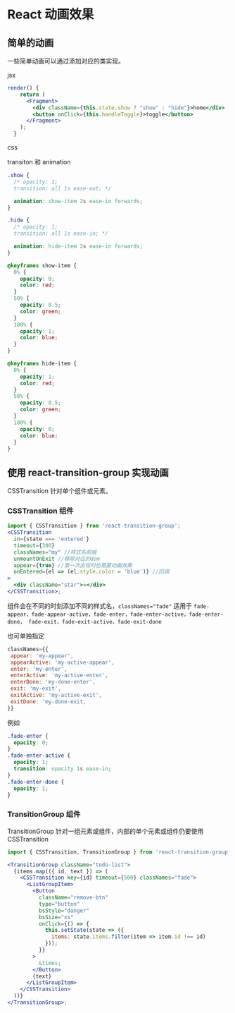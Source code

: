 # React 动画效果

## 简单的动画

一些简单动画可以通过添加对应的类实现。

jsx

```jsx
render() {
    return (
      <Fragment>
        <div className={this.state.show ? "show" : "hide"}>home</div>
        <button onClick={this.handleToggle}>toggle</button>
      </Fragment>
    );
  }
```

css

transiton 和 animation

```css
.show {
  /* opacity: 1;
  transition: all 1s ease-out; */

  animation: show-item 2s ease-in forwards;
}

.hide {
  /* opacity: 1;
  transition: all 1s ease-in; */

  animation: hide-item 2s ease-in forwards;
}

@keyframes show-item {
  0% {
    opacity: 0;
    color: red;
  }
  50% {
    opacity: 0.5;
    color: green;
  }
  100% {
    opacity: 1;
    color: blue;
  }
}

@keyframes hide-item {
  0% {
    opacity: 1;
    color: red;
  }
  50% {
    opacity: 0.5;
    color: green;
  }
  100% {
    opacity: 0;
    color: blue;
  }
}
```

## 使用 react-transition-group 实现动画

CSSTransition 针对单个组件或元素。

### CSSTransition 组件

```jsx
import { CSSTransition } from 'react-transition-group';
<CSSTransition
  in={state === 'entered'}
  timeout={300}
  classNames="my" //样式名前缀
  unmountOnExit //移除对应的dom
  appear={true} //第一次出现时也需要动画效果
  onEntered={el => (el.style.color = 'blue')} //回调
>
  <div className="star">⭐</div>
</CSSTransition>;
```

组件会在不同的时刻添加不同的样式名，`classNames="fade"` 适用于 `fade-appear，fade-appear-active，fade-enter，fade-enter-active，fade-enter-done， fade-exit，fade-exit-active，fade-exit-done`

也可单独指定

```jsx
classNames={{
 appear: 'my-appear',
 appearActive: 'my-active-appear',
 enter: 'my-enter',
 enterActive: 'my-active-enter',
 enterDone: 'my-done-enter',
 exit: 'my-exit',
 exitActive: 'my-active-exit',
 exitDone: 'my-done-exit,
}}
```

例如

```css
.fade-enter {
  opacity: 0;
}
.fade-enter-active {
  opacity: 1;
  transition: opacity 1s ease-in;
}
.fade-enter-done {
  opacity: 1;
}
```

### TransitionGroup 组件

TransitionGroup 针对一组元素或组件，内部的单个元素或组件仍要使用 CSSTransition

```jsx
import { CSSTransition, TransitionGroup } from 'react-transition-group';

<TransitionGroup className="todo-list">
  {items.map(({ id, text }) => (
    <CSSTransition key={id} timeout={500} classNames="fade">
      <ListGroupItem>
        <Button
          className="remove-btn"
          type="button"
          bsStyle="danger"
          bsSize="xs"
          onClick={() => {
            this.setState(state => ({
              items: state.items.filter(item => item.id !== id)
            }));
          }}
        >
          &times;
        </Button>
        {text}
      </ListGroupItem>
    </CSSTransition>
  ))}
</TransitionGroup>;
```
